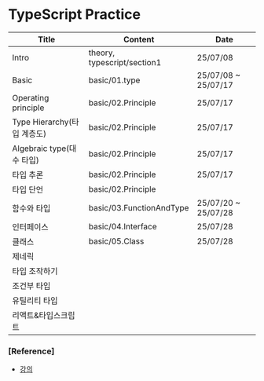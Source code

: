 # TypeScript Practice

| Title                | Content | Date              |
| ------------------- | ---- | ------------------- |
| Intro               |   theory, typescript/section1   | 25/07/08            |
| Basic               |     basic/01.type  | 25/07/08 ~ 25/07/17 |
| Operating principle     |    basic/02.Principle       |   25/07/17            |
| Type Hierarchy(타입 계층도)         |  basic/02.Principle      | 25/07/17            |
| Algebraic type(대수 타입)      |  basic/02.Principle     | 25/07/17            |
| 타입 추론           |  basic/02.Principle   | 25/07/17            |
| 타입 단언           |  basic/02.Principle    |                     |
| 함수와 타입         |  basic/03.FunctionAndType   | 25/07/20 ~ 25/07/28 |
| 인터페이스          |  basic/04.Interface    | 25/07/28            |
| 클래스              |  basic/05.Class    | 25/07/28            |
| 제네릭              |      |                     |
| 타입 조작하기       |      |                     |
| 조건부 타입         |      |                     |
| 유틸리티 타입       |      |                     |
| 리액트&타입스크립트 |      |                     |

### [Reference]

- [강의]()
